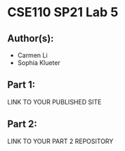 # CSE110 SP21 Lab 5

## Author(s):
- Carmen Li
- Sophia Klueter

## Part 1:

LINK TO YOUR PUBLISHED SITE

## Part 2:

LINK TO YOUR PART 2 REPOSITORY